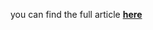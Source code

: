 you can find the full article <b><a href='https://medium.com/towards-data-science/retrain-or-not-retrain-online-machine-learning-with-gradient-boosting-9ccb464415e7'>here</a></b>
